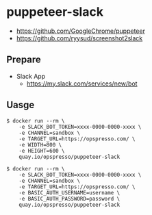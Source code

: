 # puppeteer-slack

* <https://github.com/GoogleChrome/puppeteer>
* <https://github.com/ryysud/screenshot2slack>

## Prepare

* Slack App
  * <https://my.slack.com/services/new/bot>

## Uasge

```
$ docker run --rm \
    -e SLACK_BOT_TOKEN=xxxx-0000-0000-xxxx \
    -e CHANNEL=sandbox \
    -e TARGET_URL=https://opspresso.com/ \
    -e WIDTH=800 \
    -e HEIGHT=600 \
    quay.io/opspresso/puppeteer-slack
```

```
$ docker run --rm \
    -e SLACK_BOT_TOKEN=xxxx-0000-0000-xxxx \
    -e CHANNEL=sandbox \
    -e TARGET_URL=https://opspresso.com/ \
    -e BASIC_AUTH_USERNAME=username \
    -e BASIC_AUTH_PASSWORD=password \
    quay.io/opspresso/puppeteer-slack
```
